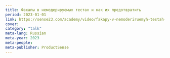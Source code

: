 ```yaml
---
title: Факапы в немодерируемых тестах и как их предотвратить
period: 2023-01-01
link: https://sense23.com/academy/video/fakapy-v-nemoderiruemyh-testah-i-kak-ih-predotvratit-kirill-ulitin/
cover:
category: "talk"
meta-lang: Russian
meta-year: 2023
meta-people:
meta-publisher: ProductSense
---
```

